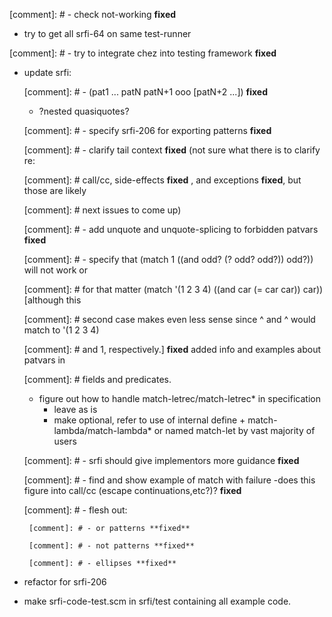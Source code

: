 
[comment]: # - check not-working **fixed**
- try to get all srfi-64 on same test-runner

[comment]: # - try to integrate chez into testing framework **fixed**
- update srfi:

   [comment]: # - (pat1 ... patN patN+1 ooo \[patN+2 ...]) **fixed**
   - ?nested quasiquotes?

   [comment]: # - specify srfi-206 for exporting patterns **fixed**

   [comment]: # - clarify tail context **fixed** (not sure what there is to clarify re:

     [comment]: # call/cc, side-effects **fixed** , and exceptions **fixed**, but those are likely

     [comment]: # next issues to come up)

   [comment]: # - add unquote and unquote-splicing to forbidden patvars **fixed**

   [comment]: # - specify that (match 1 ((and odd? (? odd? odd?)) odd?)) will not work or

     [comment]: # for that matter (match '(1 2 3 4) ((and car (= car car)) car)) \[although this

     [comment]: # second case makes even less sense  since ^    and  ^ would match to '(1 2 3 4)

     [comment]: # and 1, respectively.] **fixed** added info and examples about patvars in

     [comment]: # fields and predicates.
   - figure out how to handle match-letrec/match-letrec* in specification
      - leave as is
      - make optional, refer to use of internal define + match-lambda/match-lambda*
        or named match-let by vast majority of users

   [comment]: # - srfi should give implementors more guidance **fixed**

   [comment]: # - find and show example of match with failure -does this figure into call/cc (escape continuations,etc?)? **fixed**

   [comment]: # - flesh out:

       [comment]: # - or patterns **fixed**

       [comment]: # - not patterns **fixed**

       [comment]: # - ellipses **fixed**
- refactor for srfi-206
- make srfi-code-test.scm in srfi/test containing all example code.
